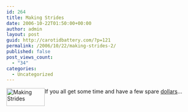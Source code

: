```yaml
---
id: 264
title: Making Strides
date: 2006-10-22T01:50:00+00:00
author: admin
layout: post
guid: http://carotidbattery.com/?p=121
permalink: /2006/10/22/making-strides-2/
published: false
post_views_count:
  - "34"
categories:
  - Uncategorized
---
```

<a title="Photo Sharing" href="http://www.flickr.com/photos/carotidbattery/275490478/"><img alt="Making Strides" src="http://static.flickr.com/115/275490478\_247e51cc45\_t.jpg" style="float: left;" height="47" width="100" /></a>If you all get some time and have a few spare <a href="http://teamacs.acsevents.org/site/TR?px=1779672&pg=personal&fr_id=2131">dollars</a>&#8230;
